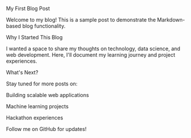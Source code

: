 My First Blog Post

Welcome to my blog! This is a sample post to demonstrate the Markdown-based blog functionality.

Why I Started This Blog

I wanted a space to share my thoughts on technology, data science, and web development. Here, I'll document my learning journey and project experiences.

What's Next?

Stay tuned for more posts on:





Building scalable web applications



Machine learning projects



Hackathon experiences

Follow me on GitHub for updates!